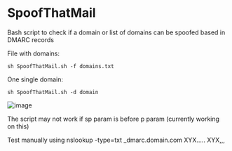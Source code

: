 # SpoofThatMail
Bash script to check if a domain or list of domains can be spoofed based in DMARC records


File with domains:
```
sh SpoofThatMail.sh -f domains.txt
```
One single domain:
```
sh SpoofThatMail.sh -d domain
```
![image](https://user-images.githubusercontent.com/23397910/149308305-67364f17-9c17-45e5-a023-3ce53bce22ba.png)

The script may not work if sp param is before p param (currently working on this)

Test manually using nslookup -type=txt _dmarc.domain.com
XYX.....
XYX,,,